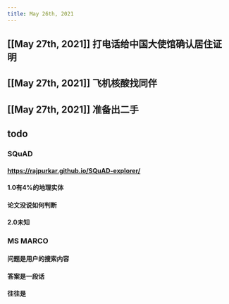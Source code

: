 ```yaml
---
title: May 26th, 2021
---
```


## [[May 27th, 2021]] 打电话给中国大使馆确认居住证明
## [[May 27th, 2021]] 飞机核酸找同伴
## [[May 27th, 2021]] 准备出二手
## todo
### SQuAD
#### https://rajpurkar.github.io/SQuAD-explorer/
#### 1.0有4%的地理实体
#### 论文没说如何判断
#### 2.0未知
### MS MARCO
#### 问题是用户的搜索内容
#### 答案是一段话
#### 往往是
